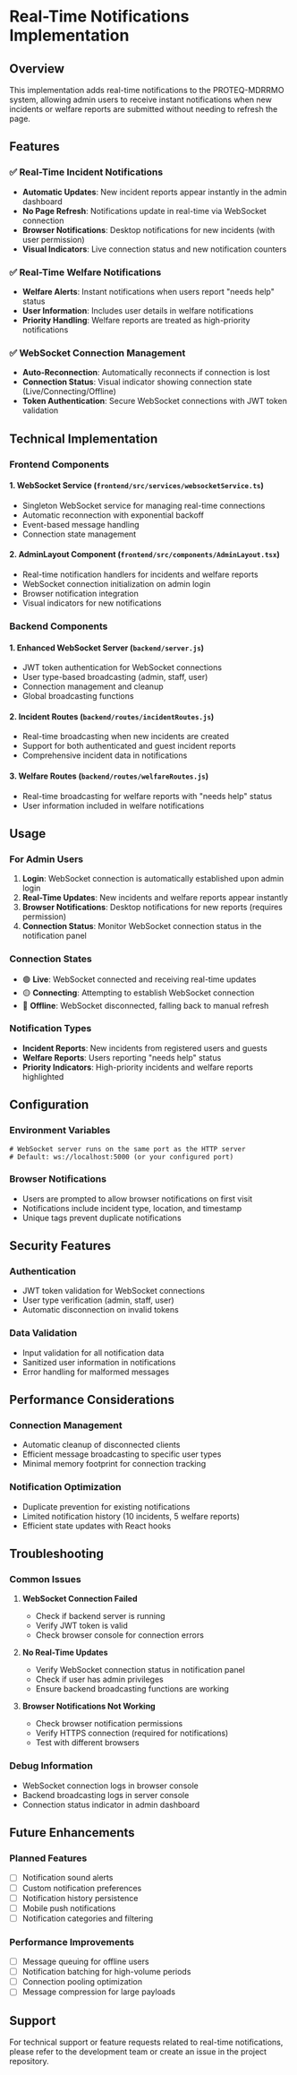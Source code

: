 # Real-Time Notifications Implementation

## Overview
This implementation adds real-time notifications to the PROTEQ-MDRRMO system, allowing admin users to receive instant notifications when new incidents or welfare reports are submitted without needing to refresh the page.

## Features

### ✅ Real-Time Incident Notifications
- **Automatic Updates**: New incident reports appear instantly in the admin dashboard
- **No Page Refresh**: Notifications update in real-time via WebSocket connection
- **Browser Notifications**: Desktop notifications for new incidents (with user permission)
- **Visual Indicators**: Live connection status and new notification counters

### ✅ Real-Time Welfare Notifications
- **Welfare Alerts**: Instant notifications when users report "needs help" status
- **User Information**: Includes user details in welfare notifications
- **Priority Handling**: Welfare reports are treated as high-priority notifications

### ✅ WebSocket Connection Management
- **Auto-Reconnection**: Automatically reconnects if connection is lost
- **Connection Status**: Visual indicator showing connection state (Live/Connecting/Offline)
- **Token Authentication**: Secure WebSocket connections with JWT token validation

## Technical Implementation

### Frontend Components

#### 1. WebSocket Service (`frontend/src/services/websocketService.ts`)
- Singleton WebSocket service for managing real-time connections
- Automatic reconnection with exponential backoff
- Event-based message handling
- Connection state management

#### 2. AdminLayout Component (`frontend/src/components/AdminLayout.tsx`)
- Real-time notification handlers for incidents and welfare reports
- WebSocket connection initialization on admin login
- Browser notification integration
- Visual indicators for new notifications

### Backend Components

#### 1. Enhanced WebSocket Server (`backend/server.js`)
- JWT token authentication for WebSocket connections
- User type-based broadcasting (admin, staff, user)
- Connection management and cleanup
- Global broadcasting functions

#### 2. Incident Routes (`backend/routes/incidentRoutes.js`)
- Real-time broadcasting when new incidents are created
- Support for both authenticated and guest incident reports
- Comprehensive incident data in notifications

#### 3. Welfare Routes (`backend/routes/welfareRoutes.js`)
- Real-time broadcasting for welfare reports with "needs help" status
- User information included in welfare notifications

## Usage

### For Admin Users
1. **Login**: WebSocket connection is automatically established upon admin login
2. **Real-Time Updates**: New incidents and welfare reports appear instantly
3. **Browser Notifications**: Desktop notifications for new reports (requires permission)
4. **Connection Status**: Monitor WebSocket connection status in the notification panel

### Connection States
- 🟢 **Live**: WebSocket connected and receiving real-time updates
- 🟡 **Connecting**: Attempting to establish WebSocket connection
- 🔴 **Offline**: WebSocket disconnected, falling back to manual refresh

### Notification Types
- **Incident Reports**: New incidents from registered users and guests
- **Welfare Reports**: Users reporting "needs help" status
- **Priority Indicators**: High-priority incidents and welfare reports highlighted

## Configuration

### Environment Variables
```env
# WebSocket server runs on the same port as the HTTP server
# Default: ws://localhost:5000 (or your configured port)
```

### Browser Notifications
- Users are prompted to allow browser notifications on first visit
- Notifications include incident type, location, and timestamp
- Unique tags prevent duplicate notifications

## Security Features

### Authentication
- JWT token validation for WebSocket connections
- User type verification (admin, staff, user)
- Automatic disconnection on invalid tokens

### Data Validation
- Input validation for all notification data
- Sanitized user information in notifications
- Error handling for malformed messages

## Performance Considerations

### Connection Management
- Automatic cleanup of disconnected clients
- Efficient message broadcasting to specific user types
- Minimal memory footprint for connection tracking

### Notification Optimization
- Duplicate prevention for existing notifications
- Limited notification history (10 incidents, 5 welfare reports)
- Efficient state updates with React hooks

## Troubleshooting

### Common Issues

1. **WebSocket Connection Failed**
   - Check if backend server is running
   - Verify JWT token is valid
   - Check browser console for connection errors

2. **No Real-Time Updates**
   - Verify WebSocket connection status in notification panel
   - Check if user has admin privileges
   - Ensure backend broadcasting functions are working

3. **Browser Notifications Not Working**
   - Check browser notification permissions
   - Verify HTTPS connection (required for notifications)
   - Test with different browsers

### Debug Information
- WebSocket connection logs in browser console
- Backend broadcasting logs in server console
- Connection status indicator in admin dashboard

## Future Enhancements

### Planned Features
- [ ] Notification sound alerts
- [ ] Custom notification preferences
- [ ] Notification history persistence
- [ ] Mobile push notifications
- [ ] Notification categories and filtering

### Performance Improvements
- [ ] Message queuing for offline users
- [ ] Notification batching for high-volume periods
- [ ] Connection pooling optimization
- [ ] Message compression for large payloads

## Support

For technical support or feature requests related to real-time notifications, please refer to the development team or create an issue in the project repository.
